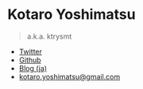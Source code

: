 # Kotaro Yoshimatsu

> a.k.a. ktrysmt


* [Twitter](https://twitter.com/ktrysmt)
* [Github](https://github.com/ktrysmt)
* [Blog (ja)](https://ktrysmt.github.io/blog/)
* kotaro.yoshimatsu@gmail.com
